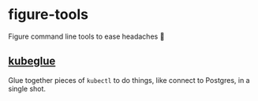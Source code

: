 # figure-tools

Figure command line tools to ease headaches 💊  

## [kubeglue](https://github.com/mwoods-figure/figure-tools/blob/main/kubeglue/README.md)

Glue together pieces of `kubectl` to do things, like connect to Postgres, in a single shot.
